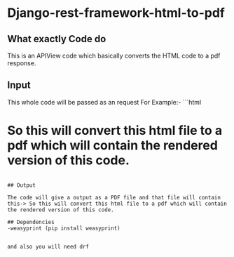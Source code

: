 # Django-rest-framework-html-to-pdf



## What exactly Code do

This is an APIView code which basically converts the HTML code to a pdf response.

## Input
This whole code will be passed as an request
For Example:-
		```html
           <Html><Body>
		<h1> So this will convert this html file to a pdf which will contain the rendered version of this code.</h1>
		</Body></Html>
```

## Output

The code will give a output as a PDF file and that file will contain this-> So this will convert this html file to a pdf which will contain the rendered version of this code.

## Dependencies
-weasyprint (pip install weasyprint)
 

and also you will need drf

